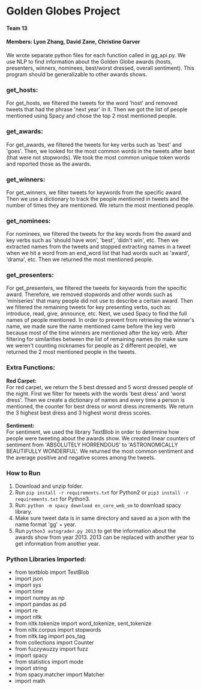# Golden Globes Project
#### Team 13
#### Members: Lyon Zhang, David Zane, Christine Garver

We wrote separate python files for each function called in gg_api.py. We use NLP to find information about the Golden Globe awards (hosts, presenters, winners, nominees, best/worst dressed, overall sentiment). This program should be generalizable to other awards shows.

### get_hosts:
For get_hosts, we filtered the tweets for the word 'host' and removed tweets that had the phrase 'next year' in it. Then we got the list of people mentioned using Spacy and chose the top 2 most mentioned people.

### get_awards:
For get_awards, we filtered the tweets for key verbs such as 'best' and 'goes'. Then, we looked for the most common words in the tweets after best (that were not stopwords). We took the most common unique token words and reported those as the awards.

### get_winners:
For get_winners, we filter tweets for keywords from the specific award. Then we use a dictionary to track the people mentioned in tweets and the number of times they are mentioned. We return the most mentioned people.

### get_nominees:
For nominees, we filtered the tweets for the key words from the award and key verbs such as 'should have won', 'best', 'didn't win', etc. Then we extracted names from the tweets and stopped extracting names in a tweet when we hit a word from an end_word list that had words such as 'award', 'drama', etc. Then we returned the most mentioned people.

### get_presenters:
For get_presenters, we filtered the tweets for keywords from the specific award. Therefore, we removed stopwords and other words such as 'miniseries' that many people did not use to describe a certain award. Then we filtered the remaining tweets for key presenting verbs, such as: introduce, read, give, announce, etc. Next, we used Spacy to find the full names of people mentioned. In order to prevent from retrieving the winner's name, we made sure the name mentioned came before the key verb because most of the time winners are mentioned after the key verb. After filtering for similarities between the list of remaining names (to make sure we weren't counting nicknames for people as 2 different people), we returned the 2 most mentioned people in the tweets.

### Extra Functions:
**Red Carpet:**
<br> For red carpet, we return the 5 best dressed and 5 worst dressed people of the night. First we filter for tweets with the words 'best dress' and 'worst dress'. Then we create a dictionary of names and every time a person is mentioned, the counter for best dress or worst dress increments. We return the 3 highest best dress and 3 highest worst dress scores.
<br>
<br>**Sentiment:**
<br> For sentiment, we used the library TextBlob in order to determine how people were tweeting about the awards show. We created linear counters of sentiment from 'ABSOLUTELY HORRENDOUS' to 'ASTRONOMICALLY BEAUTIFULLY WONDERFUL'. We returned the most common sentiment and the average positive and negative scores among the tweets.

### How to Run
1. Download and unzip folder.
2. Run `pip install -r requirements.txt` for Python2 or `pip3 install -r requirements.txt` for Python3.
3. Run: `python -m spacy download en_core_web_sm` to download spacy library.
4. Make sure tweet data is in same directory and saved as a json with the name format 'gg' + year.
5. Run `python3 autograder.py 2013` to get the information about the awards show from year 2013. 2013 can be replaced with another year to get information from another year.

### Python Libraries Imported:
- from textblob import TextBlob
- import json
- import sys
- import time
- import numpy as np
- import pandas as pd
- import re
- import nltk
- from nltk.tokenize import word_tokenize, sent_tokenize
- from nltk.corpus import stopwords
- from nltk.tag import pos_tag
- from collections import Counter
- from fuzzywuzzy import fuzz
- import spacy
- from statistics import mode
- import string
- from spacy.matcher import Matcher
- import math
